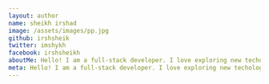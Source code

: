 ```yaml
---
layout: author
name: sheikh irshad
image: /assets/images/pp.jpg
github: irshsheik
twitter: imshykh
facebook: irshsheikh
aboutMe: Hello! I am a full-stack developer. I love exploring new techologies and occassionally write about it on this blog.
meta: Hello! I am a full-stack developer. I love exploring new techologies and occassionally write about it on this blog.
---
```

